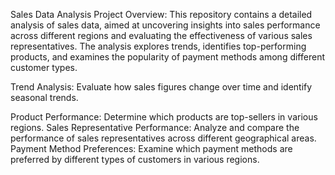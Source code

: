 Sales Data Analysis
Project Overview:
This repository contains a detailed analysis of sales data, aimed at uncovering insights into sales performance across different regions and evaluating the effectiveness of various sales representatives. The analysis explores trends, identifies top-performing products, and examines the popularity of payment methods among different customer types.

Trend Analysis: Evaluate how sales figures change over time and identify seasonal trends.



Product Performance: Determine which products are top-sellers in various regions.
Sales Representative Performance: Analyze and compare the performance of sales representatives across different geographical areas.
Payment Method Preferences: Examine which payment methods are preferred by different types of customers in various regions.